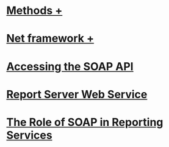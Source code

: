 # [Methods +](../../reporting-services/report-server-web-service/methods/index.md?toc=%2fsql%2freporting-services%2freport-server-web-service%2fmethods%2ftoc.json)
# [Net framework +](../../reporting-services/report-server-web-service/net-framework/index.md?toc=%2fsql%2freporting-services%2freport-server-web-service%2fnet-framework%2ftoc.json)
# [Accessing the SOAP API](accessing-the-soap-api.md)
# [Report Server Web Service](report-server-web-service.md)
# [The Role of SOAP in Reporting Services](the-role-of-soap-in-reporting-services.md)
